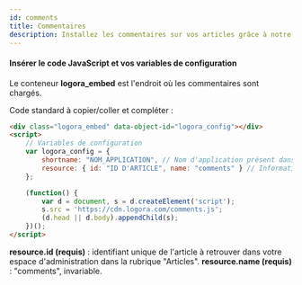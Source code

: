 ```yaml
---
id: comments
title: Commentaires
description: Installez les commentaires sur vos articles grâce à notre code universel Javascript.
---
```


#### Insérer le code JavaScript et vos variables de configuration

Le conteneur **logora_embed** est l'endroit où les commentaires sont chargés.

Code standard à copier/coller et compléter :

```html
<div class="logora_embed" data-object-id="logora_config"></div>
<script>
    // Variables de configuration
    var logora_config = {
        shortname: "NOM_APPLICATION", // Nom d'application présent dans votre espace d'administration
        resource: { id: "ID D'ARTICLE", name: "comments" } // Informations de l'article
    };

    (function() {
        var d = document, s = d.createElement('script');
        s.src = 'https://cdn.logora.com/comments.js';
        (d.head || d.body).appendChild(s);
    })();
</script>
```

**resource.id (requis)** : identifiant unique de l'article à retrouver dans votre espace d'administration dans la rubrique "Articles".
**resource.name (requis)** : "comments", invariable.